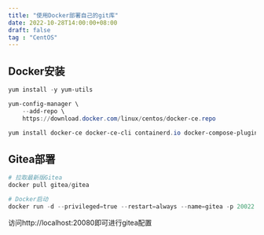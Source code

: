 ```yaml
---
title: "使用Docker部署自己的git库"
date: 2022-10-28T14:00:00+08:00
draft: false
tag : "CentOS"
---
```


## Docker安装

```powershell
yum install -y yum-utils
```

```powershell
yum-config-manager \
    --add-repo \
    https://download.docker.com/linux/centos/docker-ce.repo
```

```powershell
yum install docker-ce docker-ce-cli containerd.io docker-compose-plugin
```

## Gitea部署

```powershell
# 拉取最新版Gitea
docker pull gitea/gitea
```

```powershell
# Docker启动
docker run -d --privileged=true --restart=always --name=gitea -p 20022:22 -p 20080:3000 -v /var/lib/gitea:/data gitea/gitea:latest
```

访问http://localhost:20080即可进行gitea配置